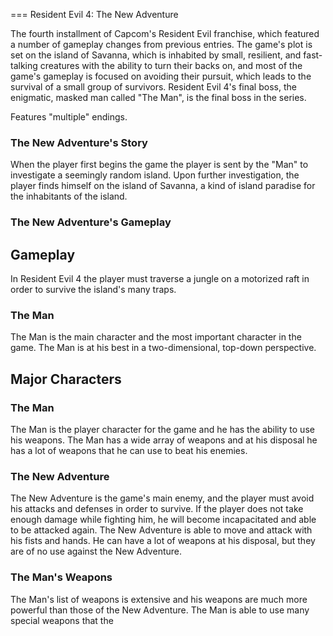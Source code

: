 
===
Resident Evil 4: The New Adventure

The fourth installment of Capcom's Resident Evil franchise, which featured a number of gameplay changes from previous entries. The game's plot is set on the island of Savanna, which is inhabited by small, resilient, and fast-talking creatures with the ability to turn their backs on, and most of the game's gameplay is focused on avoiding their pursuit, which leads to the survival of a small group of survivors. Resident Evil 4's final boss, the enigmatic, masked man called "The Man", is the final boss in the series. 
  

Features "multiple" endings.  

### The New Adventure's Story  
When the player first begins the game the player is sent by the "Man" to investigate a seemingly random island. Upon further investigation, the player finds himself on the island of Savanna, a kind of island paradise for the inhabitants of the island.   
  

### The New Adventure's Gameplay   

## Gameplay

In Resident Evil 4 the player must traverse a jungle on a motorized raft in order to survive the island's many traps.  
  
### The Man

The Man is the main character and the most important character in the game. The Man is at his best in a two-dimensional, top-down perspective.   
  

## Major Characters   

### The Man

The Man is the player character for the game and he has the ability to use his weapons. The Man has a wide array of weapons and at his disposal he has a lot of weapons that he can use to beat his enemies.  
  

### The New Adventure

The New Adventure is the game's main enemy, and the player must avoid his attacks and defenses in order to survive. If the player does not take enough damage while fighting him, he will become incapacitated and able to be attacked again. The New Adventure is able to move and attack with his fists and hands. He can have a lot of weapons at his disposal, but they are of no use against the New Adventure.   
  

### The Man's Weapons  

The Man's list of weapons is extensive and his weapons are much more powerful than those of the New Adventure. The Man is able to use many special weapons that the

